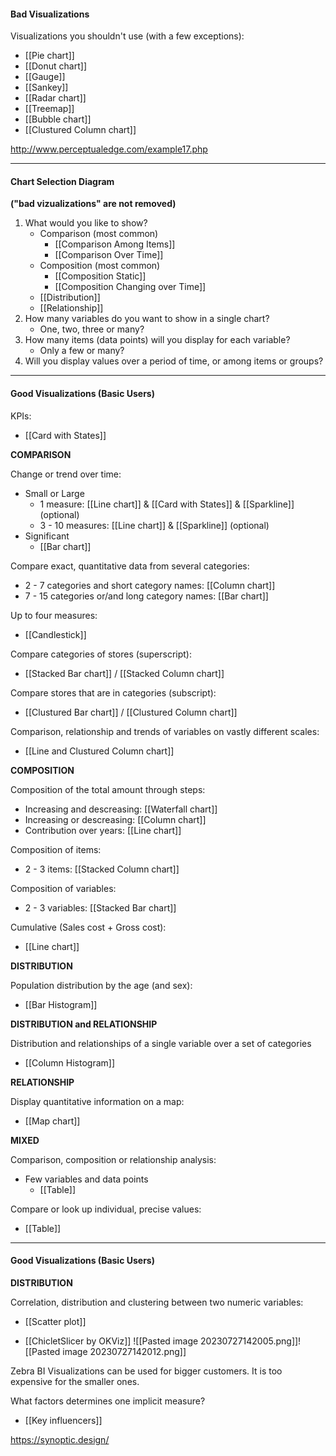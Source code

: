 #### Bad Visualizations

Visualizations you shouldn't use (with a few exceptions):
- [[Pie chart]]
- [[Donut chart]]
- [[Gauge]]
- [[Sankey]]
- [[Radar chart]]
- [[Treemap]]
- [[Bubble chart]]
- [[Clustured Column chart]]

http://www.perceptualedge.com/example17.php

---

#### Chart Selection Diagram

**("bad vizualizations" are not removed)**

1. What would you like to show?
	- Comparison (most common)
		- [[Comparison Among Items]]
		- [[Comparison Over Time]]
	- Composition (most common)
		- [[Composition Static]]
		- [[Composition Changing over Time]]
	- [[Distribution]]
	- [[Relationship]]
2. How many variables do you want to show in a single chart?
	- One, two, three or many?
3. How many items (data points) will you display for each variable?
	- Only a few or many?
4. Will you display values over a period of time, or among items or groups?

---

#### Good Visualizations (Basic Users)

KPIs:
- [[Card with States]]


**COMPARISON**

Change or trend over time:
-  Small or Large
	- 1 measure: [[Line chart]] & [[Card with States]] & [[Sparkline]] (optional)
	- 3 - 10 measures: [[Line chart]] & [[Sparkline]] (optional)
- Significant
	- [[Bar chart]]

Compare exact, quantitative data from several categories:
- 2 - 7 categories and short category names: [[Column chart]]
- 7 - 15 categories or/and long category names: [[Bar chart]]

Up to four measures:
- [[Candlestick]]

Compare categories of stores (superscript):
- [[Stacked Bar chart]] / [[Stacked Column chart]]

Compare stores that are in categories (subscript):
- [[Clustured Bar chart]] / [[Clustured Column chart]]

Comparison, relationship and trends of variables on vastly different scales:
- [[Line and Clustured Column chart]]


**COMPOSITION**

Composition of the total amount through steps:
- Increasing and descreasing: [[Waterfall chart]]
- Increasing or descreasing: [[Column chart]]
- Contribution over years: [[Line chart]]

Composition of items:
- 2 - 3 items: [[Stacked Column chart]]

Composition of variables:
- 2 - 3 variables: [[Stacked Bar chart]]



Cumulative (Sales cost + Gross cost):
- [[Line chart]]


**DISTRIBUTION**

Population distribution by the age (and sex):
- [[Bar Histogram]]


**DISTRIBUTION and RELATIONSHIP**

Distribution and relationships of a single variable over a set of categories
- [[Column Histogram]]


**RELATIONSHIP**

Display quantitative information on a map:
- [[Map chart]]


**MIXED**

Comparison, composition or relationship analysis:
- Few variables and data points
	- [[Table]]

Compare or look up individual, precise values:
- [[Table]]



---

#### Good Visualizations (Basic Users)

**DISTRIBUTION**

Correlation, distribution and clustering between two numeric variables:
- [[Scatter plot]] 





- [[ChicletSlicer by OKViz]]
![[Pasted image 20230727142005.png]]![[Pasted image 20230727142012.png]]




Zebra BI Visualizations can be used for bigger customers. It is too expensive for the smaller ones.


What factors determines one implicit measure?
-  [[Key influencers]]

https://synoptic.design/